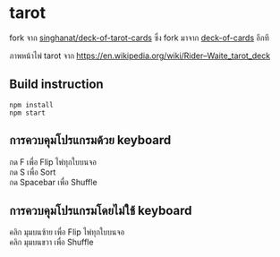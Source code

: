# tarot

fork จาก [singhanat/deck-of-tarot-cards](https://github.com/singhanat/deck-of-tarot-cards) 
ซึ่ง fork มาจาก [deck-of-cards](https://github.com/deck-of-cards/deck-of-cards) อีกที

ภาพหน้าไพ่ tarot จาก https://en.wikipedia.org/wiki/Rider–Waite_tarot_deck

## Build instruction

```
npm install
npm start
```

## การควบคุมโปรแกรมด้วย keyboard

กด F เพื่อ Flip ไพ่ทุกใบบนจอ  
กด S เพื่อ Sort  
กด Spacebar เพื่อ Shuffle  

## การควบคุมโปรแกรมโดยไม่ใช้ keyboard

คลิก มุมบนซ้าย เพื่อ Flip ไพ่ทุกใบบนจอ  
คลิก มุมบนขวา เพื่อ Shuffle  
